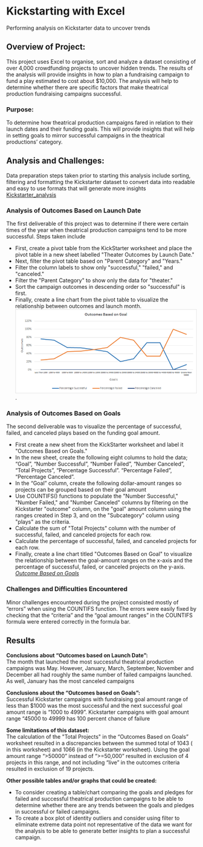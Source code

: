 # Kickstarting with Excel
Performing analysis on Kickstarter data to uncover trends

## Overview of Project: 
This project uses Excel to organise, sort and analyze a dataset consisting of over 4,000 crowdfunding projects to uncover hidden trends. The results of the analysis will provide insights in how to plan a fundraising campaign to fund a play estimated to cost about $10,000. The analysis will help to determine whether there are specific factors that make theatrical production fundraising campaigns successful.

### Purpose: 
To determine how theatrical production campaigns fared in relation to their launch dates and their funding goals. This will provide insights that will help in setting goals to mirror successful campaigns in the theatrical productions’ category.

## Analysis and Challenges: 
Data preparation steps taken prior to starting this analysis include sorting, filtering and formatting the Kickstarter dataset to convert data into readable and easy to use formats that will generate more insights [Kickstarter_analysis](https://github.com/aobasuyi/kickstarter-analysis/blob/main/Kickstarter_Challenge.xlsx)

### Analysis of Outcomes Based on Launch Date
The first deliverable of this project was to determine if there were certain times of the year when theatrical production campaigns tend to be more successful. Steps taken include
- First, create a pivot table from the KickStarter worksheet and place the pivot table in a new sheet labelled "Theater Outcomes by Launch Date."
- Next, filter the pivot table based on "Parent Category" and "Years."
- Filter the column labels to show only "successful," "failed," and "canceled."
- Filter the "Parent Category" to show only the data for "theater."
- Sort the campaign outcomes in descending order so "successful" is first.
- Finally, create a line chart from the pivot table to visualize the relationship between outcomes and launch month.   *![Alt text](resources/Outcomes_vs_Goals.png)*.

### Analysis of Outcomes Based on Goals
The second deliverable was to visualize the percentage of successful, failed, and canceled plays based on the funding goal amount. 
- First create a new sheet from the KickStarter worksheet and label it "Outcomes Based on Goals." 
- In the new sheet, create the following eight columns to hold the data; “Goal”, “Number Successful”, “Number Failed”, “Number Canceled”, “Total Projects”, “Percentage Successful”. “Percentage Failed”, “Percentage Canceled”.
- In the “Goal” column, create the following dollar-amount ranges so projects can be grouped based on their goal amount
- Use COUNTIFS() functions to populate the "Number Successful," "Number Failed," and "Number Canceled" columns by filtering on the Kickstarter "outcome" column, on the "goal" amount column using the ranges created in Step 3, and on the "Subcategory" column using "plays" as the criteria.
- Calculate the sum of "Total Projects" column with the number of successful, failed, and canceled projects for each row.
- Calculate the percentage of successful, failed, and canceled projects for each row.
- Finally, create a line chart titled "Outcomes Based on Goal" to visualize the relationship between the goal-amount ranges on the x-axis and the percentage of successful, failed, or canceled projects on the y-axis. <br /> *[Outcome Based on Goals](path/to/image_name.png)*

### Challenges and Difficulties Encountered
Minor challenges encountered during the project consisted mostly of “errors” when using the COUNTIFS function. The errors were easily fixed by checking that the “criteria” and the “goal amount ranges” in the COUNTIFS formula were entered correctly in the formula bar. 

## Results

**Conclusions about “Outcomes based on Launch Date”:** <br />
The month that launched the most successful theatrical production campaigns was May. However, January, March, September, November and December all had roughly the same number of failed campaigns launched. As well, January has the most canceled campaigns <br />

**Conclusions about the “Outcomes based on Goals”:**<br />
Successful Kickstarter campaigns with fundraising goal amount range of less than $1000 was the most successful and the next successful goal amount range is “1000 to 4999”. Kickstarter campaigns with goal amount range “45000 to 49999 has 100 percent chance of failure <br />

**Some limitations of this dataset:**<br />
The calculation of the "Total Projects" in the “Outcomes Based on Goals” worksheet resulted in a discrepancies between the summed total of 1043 ( in this worksheet) and 1066 (in the Kickstarter worksheet). Using the goal amount range “>50000” instead of “>=50,000” resulted in exclusion of 4 projects in this range, and not including “live” in the outcomes criteria resulted in exclusion of 19 projects. <br />

**Other possible tables and/or graphs that could be created:**
- To consider creating a table/chart comparing the goals and pledges for failed and successful theatrical production campaigns to be able to determine whether there are any trends between the goals and pledges in successful or failed campaigns.
- To create a box plot of identity outliers and consider using filter to eliminate extreme data point not representative of the data we want for the analysis to be able to generate better insights to plan a successful campaign.
